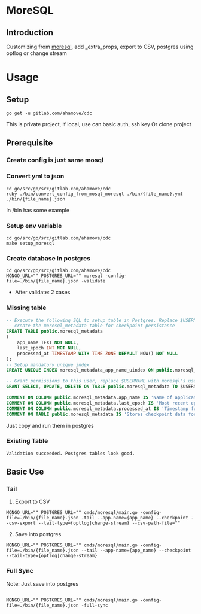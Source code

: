 # MoreSQL

## Introduction

Customizing from [moresql](https://github.com/zph/moresql), add \_extra_props, export to CSV, postgres using optlog or change stream

# Usage

## Setup

```
go get -u gitlab.com/ahamove/cdc
```

This is private project, if local, use can basic auth, ssh key
Or clone project

## Prerequisite

### Create config is just same mosql

### Convert yml to json

```
cd go/src/go/src/gitlab.com/ahamove/cdc
ruby ./bin/convert_config_from_mosql_moresql ./bin/{file_name}.yml ./bin/{file_name}.json
```

In /bin has some example

### Setup env variable

```
cd go/src/go/src/gitlab.com/ahamove/cdc
make setup_moresql
```

### Create database in postgres

```
cd go/src/go/src/gitlab.com/ahamove/cdc
MONGO_URL="" POSTGRES_URL="" moresql -config-file=./bin/{file_name}.json -validate
```

- After validate: 2 cases

### Missing table

```sql
-- Execute the following SQL to setup table in Postgres. Replace $USERNAME with the moresql user.
-- create the moresql_metadata table for checkpoint persistance
CREATE TABLE public.moresql_metadata
(
    app_name TEXT NOT NULL,
    last_epoch INT NOT NULL,
    processed_at TIMESTAMP WITH TIME ZONE DEFAULT NOW() NOT NULL
);
-- Setup mandatory unique index
CREATE UNIQUE INDEX moresql_metadata_app_name_uindex ON public.moresql_metadata (app_name);

-- Grant permissions to this user, replace $USERNAME with moresql's user
GRANT SELECT, UPDATE, DELETE ON TABLE public.moresql_metadata TO $USERNAME;

COMMENT ON COLUMN public.moresql_metadata.app_name IS 'Name of application. Used for circumstances where multiple apps stream to same PG instance.';
COMMENT ON COLUMN public.moresql_metadata.last_epoch IS 'Most recent epoch processed from Mongo';
COMMENT ON COLUMN public.moresql_metadata.processed_at IS 'Timestamp for when the last epoch was processed at';
COMMENT ON TABLE public.moresql_metadata IS 'Stores checkpoint data for MoreSQL (mongo->pg) streaming';
```

Just copy and run them in postgres

### Existing Table

```
Validation succeeded. Postgres tables look good.
```

## Basic Use

### Tail

1. Export to CSV

```
MONGO_URL="" POSTGRES_URL="" cmds/moresql/main.go -config-file=./bin/{file_name}.json -tail --app-name={app_name} --checkpoint --csv-export --tail-type={optlog|change-stream} --csv-path-file=""
```

2. Save into postgres

```
MONGO_URL="" POSTGRES_URL="" cmds/moresql/main.go -config-file=./bin/{file_name}.json --tail --app-name={app_name} --checkpoint --tail-type={optlog|change-stream}
```

### Full Sync

Note: Just save into postgres

```

MONGO_URL="" POSTGRES_URL="" cmds/moresql/main.go -config-file=./bin/{file_name}.json -full-sync
```
